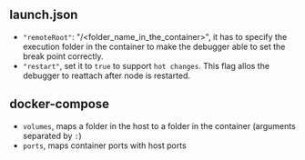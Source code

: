 launch.json
-----------
- `"remoteRoot"`: "/<folder_name_in_the_container>",
it has to specify the execution folder in the container to make the debugger
able to set the break point correctly.
-  `"restart"`, set it to `true` to support `hot changes`. This flag allos the
debugger to reattach after node is restarted.

docker-compose
--------------
- `volumes`, maps a folder in the host to a folder in the container
(arguments separated by `:`)
- `ports`, maps container ports with host ports



